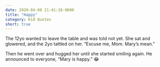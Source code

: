 ```yaml
---
date: 2020-04-08 21:41:10-0600
title: "Happy"
category: Kid Quotes
short: true
---
```


The 12yo wanted to leave the table and was told not yet. She sat and glowered, and the 2yo tattled on her. “Excuse me, Mom. Mary’s mean.”

Then he went over and hugged her until she started smiling again. He announced to everyone, “Mary is happy.” 😂
